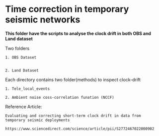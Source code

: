 # Time correction in temporary seismic networks

**This folder have the scripts to analyse the clock drift in both OBS and Land dataset** 

Two folders

    1. OBS Dataset
  
  
    2. Land Dataset
    
    
Each directory contains two folder(methods) to inspect clock-drift

    1. Tele_local_events

    2. Ambient noise coss-correlation funation (NCCF)

Reference Article:

    Evaluating and correcting short-term clock drift in data from temporary seismic deployments
    
    https://www.sciencedirect.com/science/article/pii/S2772467022000902
